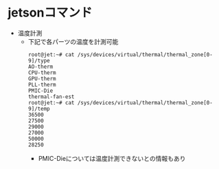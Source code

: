 # jetsonコマンド

* 温度計測
  * 下記で各パーツの温度を計測可能
    ```
    root@jet:~# cat /sys/devices/virtual/thermal/thermal_zone[0-9]/type
    AO-therm
    CPU-therm
    GPU-therm
    PLL-therm
    PMIC-Die
    thermal-fan-est
    root@jet:~# cat /sys/devices/virtual/thermal/thermal_zone[0-9]/temp
    36500
    27500
    29000
    27000
    50000
    28250
    ```
    * PMIC-Dieについては温度計測できないとの情報もあり
    
